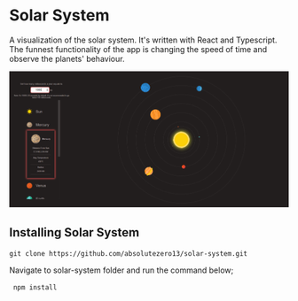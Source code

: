 # Solar System

A visualization of the solar system. It's written with React and Typescript. The funnest functionality of the app is changing the speed of time and observe the planets' behaviour.

<div>
<img src="./planets.PNG">
</div>

## Installing Solar System

```
git clone https://github.com/absolutezero13/solar-system.git
```

Navigate to solar-system folder and run the command below;


```
 npm install
```
